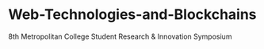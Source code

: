 # Web-Technologies-and-Blockchains
8th Metropolitan College Student Research &amp; Innovation Symposium 
